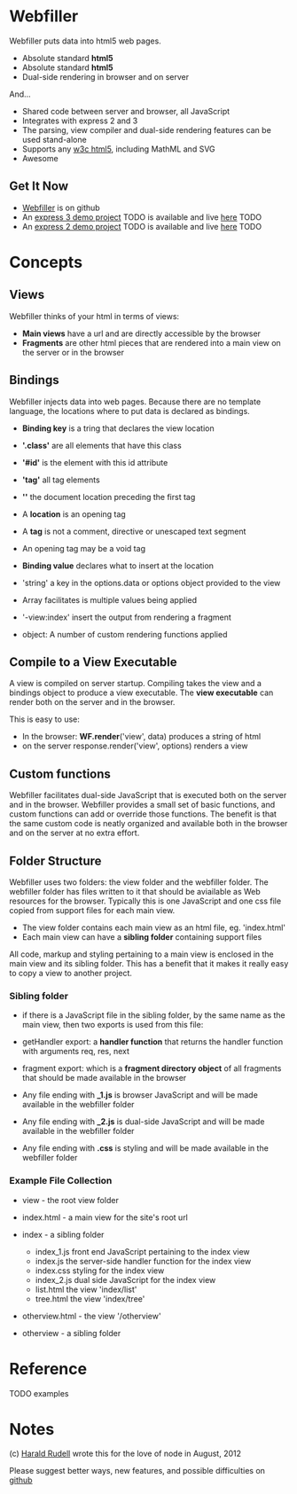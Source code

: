 # Webfiller

Webfiller puts data into html5 web pages.

* Absolute standard **html5**
* Absolute standard **html5**
* Dual-side rendering in browser and on server

And...

* Shared code between server and browser, all JavaScript
* Integrates with express 2 and 3
* The parsing, view compiler and dual-side rendering features can be used stand-alone
* Supports any [w3c html5](http://dev.w3.org/html5/markup/syntax.html), including MathML and SVG
* Awesome

## Get It Now

* [Webfiller](https://github.com/haraldrudell/webfiller) is on github
* An [express 3 demo project](https://github.com/) TODO is available and live [here](https://github.com/) TODO
* An [express 2 demo project](https://github.com/) TODO is available and live [here](https://github.com/) TODO

# Concepts

## Views
Webfiller thinks of your html in terms of views:

* **Main views** have a url and are directly accessible by the browser
* **Fragments** are other html pieces that are rendered into a main view on the server or in the browser

## Bindings
Webfiller injects data into web pages. Because there are no template language, the locations where to put data is declared as bindings. 

* **Binding key** is a tring that declares the view location
 * **'.class'** are all elements that have this class
 * **'#id'** is the element with this id attribute
 * **'tag'** all tag elements
 * **''** the document location preceding the first tag
 * A **location** is an opening tag
 * A **tag** is not a comment, directive or unescaped text segment
 * An opening tag may be a void tag
* **Binding value** declares what to insert at the location

 * 'string' a key in the options.data or options object provided to the view
 * Array facilitates is multiple values being applied
 * '-view:index' insert the output from rendering a fragment
 * object: A number of custom rendering functions applied

## Compile to a View Executable

A view is compiled on server startup. Compiling takes the view and a bindings object to produce a view executable. The **view executable** can render both on the server and in the browser.

This is easy to use:

* In the browser: **WF.render**('view', data) produces a string of html
* on the server response.render('view', options) renders a view

## Custom functions

Webfiller facilitates dual-side JavaScript that is executed both on the server and in the browser. Webfiller provides a small set of basic functions, and custom functions can add or override those functions. The benefit is that the same custom code is neatly organized and available both in the browser and on the server at no extra effort.

## Folder Structure

Webfiller uses two folders: the view folder and the webfiller folder. The webfiller folder has files written to it that should be aviailable as Web resources for the browser. Typically this is one JavaScript and one css file copied from support files for each main view.

* The view folder contains each main view as an html file, eg. 'index.html'
* Each main view can have a **sibling folder** containing support files

All code, markup and styling pertaining to a main view is enclosed in the main view and its sibling folder. This has a benefit that it makes it really easy to copy a view to another project.

### Sibling folder

* if there is a JavaScript file in the sibling folder, by the same name as the main view, then two exports is used from this file:

 * getHandler export: a **handler function** that returns the handler function with arguments req, res, next
 * fragment export: which is a **fragment directory object** of all fragments that should be made available in the browser

* Any file ending with **_1.js** is browser JavaScript and will be made available in the webfiller folder
* Any file ending with **_2.js** is dual-side JavaScript and will be made available in the webfiller folder
* Any file ending with **.css** is styling and will be made available in the webfiller folder

### Example File Collection

* view - the root view folder

 * index.html - a main view for the site's root url
 * index - a sibling folder

    * index_1.js front end JavaScript pertaining to the index view
    * index.js the server-side handler function for the index view
    * index.css styling for the index view
    * index_2.js dual side JavaScript for the index view
    * list.html the view 'index/list'
    * tree.html the view 'index/tree'

 * otherview.html - the view '/otherview'
 * otherview - a sibling folder

# Reference

TODO examples

# Notes

(c) [Harald Rudell](http://www.haraldrudell.com) wrote this for the love of node in August, 2012

Please suggest better ways, new features, and possible difficulties on [github](https://github.com/haraldrudell/webfiller)